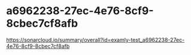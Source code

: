 # a6962238-27ec-4e76-8cf9-8cbec7cf8afb
https://sonarcloud.io/summary/overall?id=examly-test_a6962238-27ec-4e76-8cf9-8cbec7cf8afb
